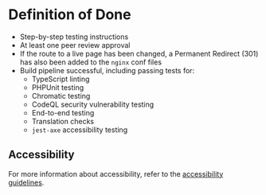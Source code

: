 # Definition of Done

- Step-by-step testing instructions
- At least one peer review approval
- If the route to a live page has been changed, a Permanent Redirect (301) has also been added to the `nginx` conf files
- Build pipeline successful, including passing tests for:
  - TypeScript linting
  - PHPUnit testing
  - Chromatic testing
  - CodeQL security vulnerability testing
  - End-to-end testing
  - Translation checks
  - `jest-axe` accessibility testing

## Accessibility
For more information about accessibility, refer to the [accessibility guidelines](https://github.com/GCTC-NTGC/gc-digital-talent/blob/main/documentation/accessibility.md).
